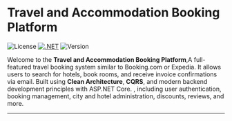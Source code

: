 # Travel and Accommodation Booking Platform

![License](https://img.shields.io/badge/License-MIT-blue.svg)
[![.NET](https://github.com/mahamdeh0/Travel-and-Accommodation-Booking-Platform/actions/workflows/dotnet.yml/badge.svg)](https://github.com/jafar-sweity/Travel-and-Accommodation-Booking-Platform/actions/workflows/dotnet-ci.yml)
![Version](https://img.shields.io/badge/version-1.0.0-orange.svg)

Welcome to the **Travel and Accommodation Booking Platform**,A full-featured travel booking system similar to Booking.com or Expedia. It allows users to search for hotels, book rooms, and receive invoice confirmations via email. Built using **Clean Architecture**, **CQRS**, and modern backend development principles with ASP.NET Core.
, including user authentication, booking management, city and hotel administration, discounts, reviews, and more.

---
